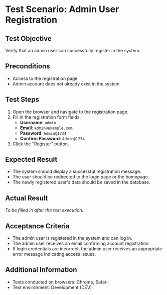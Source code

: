 # Test Scenario: Admin User Registration

## Test Objective

Verify that an admin user can successfully register in the system.

## Preconditions

- Access to the registration page
- Admin account does not already exist in the system

## Test Steps

1. Open the browser and navigate to the registration page.
2. Fill in the registration form fields:
   - **Username**: `admin`
   - **Email**: `admin@example.com`
   - **Password**: `Admin@1234`
   - **Confirm Password**: `Admin@1234`
3. Click the "Register" button.

## Expected Result

- The system should display a successful registration message.
- The user should be redirected to the login page or the homepage.
- The newly registered user's data should be saved in the database.

## Actual Result

_To be filled in after the test execution._

## Acceptance Criteria

- The admin user is registered in the system and can log in.
- The admin user receives an email confirming account registration.
- If login credentials are incorrect, the admin user receives an appropriate error message indicating access issues.

## Additional Information

- Tests conducted on browsers: Chrome, Safari.
- Test environment: Development (DEV)
